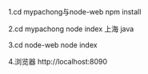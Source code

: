 1.cd mypachong与node-web  npm install

2.cd mypachong  node index 上海 java

3.cd node-web  node index 

4.浏览器 http://localhost:8090

